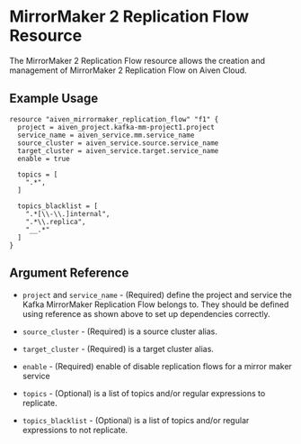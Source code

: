 # MirrorMaker 2 Replication Flow Resource

The MirrorMaker 2 Replication Flow resource allows the creation and management of MirrorMaker 2 
Replication Flow on Aiven Cloud.

## Example Usage

```hcl
resource "aiven_mirrormaker_replication_flow" "f1" {
  project = aiven_project.kafka-mm-project1.project
  service_name = aiven_service.mm.service_name
  source_cluster = aiven_service.source.service_name
  target_cluster = aiven_service.target.service_name
  enable = true

  topics = [
    ".*",
  ]

  topics_blacklist = [
    ".*[\\-\\.]internal",
    ".*\\.replica",
    "__.*"
  ]
}
```

## Argument Reference

* `project` and `service_name` - (Required) define the project and service the Kafka MirrorMaker Replication 
Flow belongs to. They should be defined using reference as shown above to set up dependencies correctly.

* `source_cluster` - (Required) is a source cluster alias.

* `target_cluster` - (Required) is a target cluster alias.

* `enable` - (Required) enable of disable replication flows for a mirror maker service 

* `topics` - (Optional) is a list of topics and/or regular expressions to replicate.

* `topics_blacklist` - (Optional) is a list of topics and/or regular expressions to not replicate.